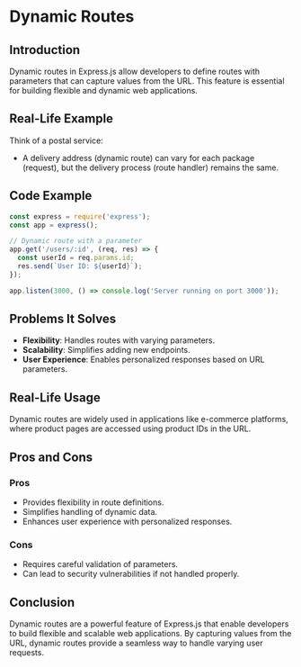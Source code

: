 # Dynamic Routes

## Introduction
Dynamic routes in Express.js allow developers to define routes with parameters that can capture values from the URL. This feature is essential for building flexible and dynamic web applications.

## Real-Life Example
Think of a postal service:
- A delivery address (dynamic route) can vary for each package (request), but the delivery process (route handler) remains the same.

## Code Example
```javascript
const express = require('express');
const app = express();

// Dynamic route with a parameter
app.get('/users/:id', (req, res) => {
  const userId = req.params.id;
  res.send(`User ID: ${userId}`);
});

app.listen(3000, () => console.log('Server running on port 3000'));
```

## Problems It Solves
- **Flexibility**: Handles routes with varying parameters.
- **Scalability**: Simplifies adding new endpoints.
- **User Experience**: Enables personalized responses based on URL parameters.

## Real-Life Usage
Dynamic routes are widely used in applications like e-commerce platforms, where product pages are accessed using product IDs in the URL.

## Pros and Cons
### Pros
- Provides flexibility in route definitions.
- Simplifies handling of dynamic data.
- Enhances user experience with personalized responses.

### Cons
- Requires careful validation of parameters.
- Can lead to security vulnerabilities if not handled properly.

## Conclusion
Dynamic routes are a powerful feature of Express.js that enable developers to build flexible and scalable web applications. By capturing values from the URL, dynamic routes provide a seamless way to handle varying user requests.
